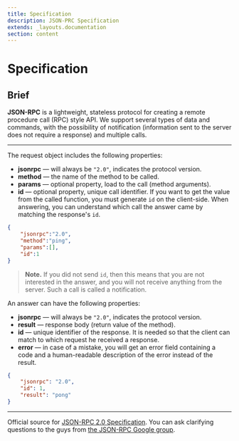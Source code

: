 ```yaml
---
title: Specification
description: JSON-PRC Specification
extends: _layouts.documentation
section: content
---
```


# Specification 

## Brief

**JSON-RPC** is a lightweight, stateless protocol for creating a remote procedure call (RPC) style API.
We support several types of data and commands, with the possibility of notification (information sent to the server does not require a response) and multiple calls.


----


The request object includes the following properties:

- **jsonrpc** — will always be `"2.0"`, indicates the protocol version.
- **method** — the name of the method to be called.
- **params** — optional property, load to the call (method arguments).
- **id** — optional property, unique call identifier. If you want to get the value from the called function, you must generate `id` on the client-side. When answering, you can understand which call the answer came by matching the response's `id`.


```json
{
    "jsonrpc":"2.0",
    "method":"ping",
    "params":[],
    "id":1
}
```

> **Note.** If you did not send `id`, then this means that you are not interested in the answer, and you will not receive anything from the server. Such a call is called a notification.


An answer can have the following properties:

- **jsonrpc** — will always be `"2.0"`, indicates the protocol version.
- **result** — response body (return value of the method).
- **id** — unique identifier of the response. It is needed so that the client can match to which request he received a response.
- **error** — in case of a mistake, you will get an error field containing a code and a human-readable description of the error instead of the result.

```json
{
    "jsonrpc": "2.0",
    "id": 1,
    "result": "pong"
}
```

----

Official source for [JSON-RPC 2.0 Specification](http://www.jsonrpc.org/specification). 
You can ask clarifying questions to the guys from [the JSON-RPC Google group](http://groups.google.com/group/json-rpc).

